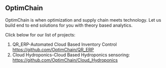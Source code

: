 ## OptimChain

OptimChain is when optimization and supply chain meets technology. Let us build end to end solutions for you with theory based analytics. 

Click below for our list of projects:

1. QR_ERP-Automated Cloud Based Inventory Control https://github.com/OptimChain/QR_ERP
2. Cloud Hydroponics-Cloud Based Hydroponics sensoring: https://github.com/OptimChain/Cloud_Hydroponics

